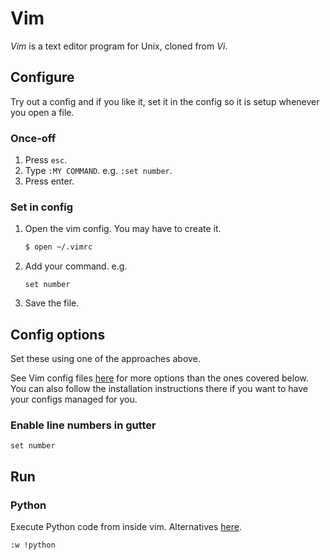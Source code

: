 # Vim

_Vim_ is a text editor program for Unix, cloned from _Vi_.

## Configure

Try out a config and if you like it, set it in the config so it is setup whenever you open a file.

### Once-off

1. Press `esc`.
1. Type `:MY COMMAND`. e.g. `:set number`.
1. Press enter.

### Set in config

1. Open the vim config. You may have to create it.
    ```sh
    $ open ~/.vimrc
    ```
1. Add your command. e.g.
    ```
    set number
    ```
1. Save the file.

## Config options

Set these using one of the approaches above.

See Vim config files [here](https://github.com/amix/vimrc/tree/master/vimrcs) for more options than the ones covered below. You can also follow the installation instructions there if you want to have your configs managed for you.

### Enable line numbers in gutter

```
set number
```

## Run

### Python

Execute Python code from inside vim. Alternatives [here](https://stackoverflow.com/questions/18948491/running-python-code-in-vim).

```sh
:w !python
```
